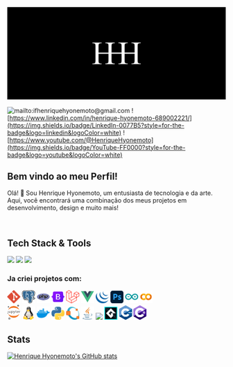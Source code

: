 <div> 
<img src="image/Wallpaper.jpg">

![mailto:ifhenriquehyonemoto@gmail.com](https://img.shields.io/badge/Gmail-D14836?style=for-the-badge&logo=gmail&logoColor=white)
![https://www.linkedin.com/in/henrique-hyonemoto-689002221/](https://img.shields.io/badge/LinkedIn-0077B5?style=for-the-badge&logo=linkedin&logoColor=white)
![https://www.youtube.com/@HenriqueHyonemoto](https://img.shields.io/badge/YouTube-FF0000?style=for-the-badge&logo=youtube&logoColor=white)

</div>

<div>

## Bem vindo ao meu Perfil!
Olá! 👋 Sou Henrique Hyonemoto, um entusiasta de tecnologia e da arte. Aqui, você encontrará uma combinação dos meus projetos em desenvolvimento, design e muito mais!

</div>

<br>

<div>

## Tech Stack & Tools

![](https://img.shields.io/badge/HTML5-E34F26?style=for-the-badge&logo=html5&logoColor=white) 
![](https://img.shields.io/badge/CSS3-1572B6?style=for-the-badge&logo=css3&logoColor=white) ![](https://img.shields.io/badge/JavaScript-F7DF1E?style=for-the-badge&logo=javascript&logoColor=black)

</div>


<div>

### Ja criei projetos com:
<p>
<img src ="image/git.png" width=30px>
<img src ="image/postgresql.png" width=30px>
<img src ="image/php.png" width=30px>
<img src ="image/bootstrap.png" width=30px>
<img src ="image/laravel.png" width=30px>
<img src ="image/vue.png" width=30px>
<img src ="image/jquery.png" width=30px>
<img src ="image/photoshop.png" width=30px>
<img src ="image/arduino.png" width=30px>
<img src ="image/collab.png" width=30px>
<br>
<img src ="image/jupyter.png" width=30px>
<img src ="image/linux.png" width=30px>
<img src ="image/docker.png" width=30px>
<img src ="image/python.png" width=30px>
<img src ="image/octave.png" width=30px>
<img src ="image/java.png" width=30px>
<img src ="image/android-studio.png" width=30px>
<img src ="image/game-maker2.png" width=30px>
<img src ="image/cpp.png" width=30px>
<img src ="image/c-sharp.png" width=30px>




</div>


<div>

## Stats

[![Henrique Hyonemoto's GitHub stats](https://github-readme-stats.vercel.app/api?username=HenriqueHyonemoto&theme=midnight-purple)](https://github.com/anuraghazra/github-readme-stats)

</div>





